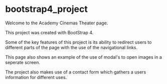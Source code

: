 # bootstrap4_project

Welcome to the Academy Cinemas Theater page.

This project was created with BootStrap 4.

Some of the key features of this project is its ability to 
redirect users to different parts of the page with the use 
of the navigational links.

This page also shows an example of the use of modal's 
to open images in a seperate screen.

The project also makes use of a contact form which 
gathers a users information for different uses.
